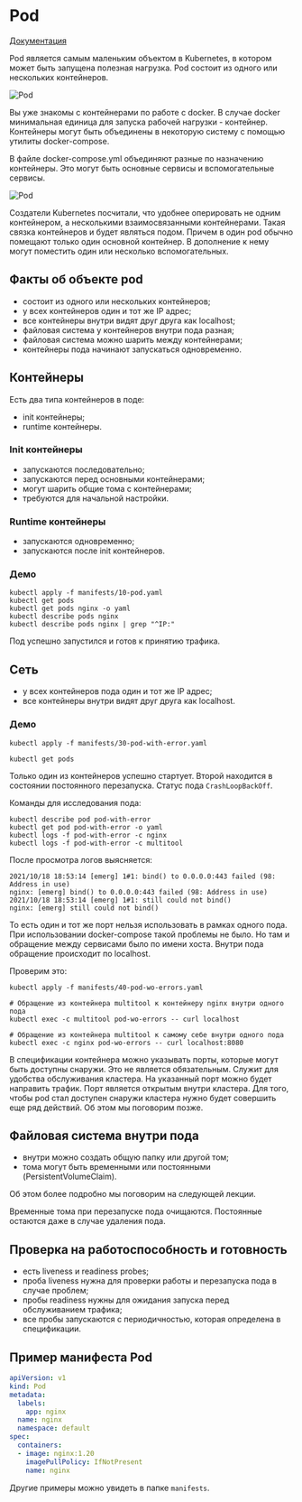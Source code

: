 # Pod
[Документация](https://kubernetes.io/docs/concepts/workloads/pods/)

Pod является самым маленьким объектом в Kubernetes, в котором может быть запущена полезная нагрузка.
Pod состоит из одного или нескольких контейнеров. 

![Pod](./images/pod.png)

Вы уже знакомы с контейнерами по работе с docker.
В случае docker минимальная единица для запуска рабочей нагрузки - контейнер.
Контейнеры могут быть объединены в некоторую систему с помощью утилиты docker-compose.

В файле docker-compose.yml объединяют разные по назначению контейнеры. 
Это могут быть основные сервисы и вспомогательные сервисы.   

![Pod](./images/docker-compose.png)

Создатели Kubernetes посчитали, что удобнее оперировать не одним контейнером, а несколькими взаимосвязанными контейнерами.
Такая связка контейнеров и будет являться подом.
Причем в один pod обычно помещают только один основной контейнер. 
В дополнение к нему могут поместить один или несколько вспомогательных. 

## Факты об объекте pod
- состоит из одного или нескольких контейнеров;
- у всех контейнеров один и тот же IP адрес;
- все контейнеры внутри видят друг друга как localhost;
- файловая система у контейнеров внутри пода разная;
- файловая система можно шарить между контейнерами;
- контейнеры пода начинают запускаться одновременно.

## Контейнеры
Есть два типа контейнеров в поде:
- init контейнеры;
- runtime контейнеры.

### Init контейнеры
- запускаются последовательно;
- запускаются перед основными контейнерами;
- могут шарить общие тома с контейнерами;
- требуются для начальной настройки.

### Runtime контейнеры
- запускаются одновременно;
- запускаются после init контейнеров. 

### Демо
```shell script
kubectl apply -f manifests/10-pod.yaml
kubectl get pods
kubectl get pods nginx -o yaml
kubectl describe pods nginx
kubectl describe pods nginx | grep "^IP:"
```
Под успешно запустился и готов к принятию трафика.


## Сеть
- у всех контейнеров пода один и тот же IP адрес;
- все контейнеры внутри видят друг друга как localhost.

### Демо
```shell script
kubectl apply -f manifests/30-pod-with-error.yaml

kubectl get pods
```
Только один из контейнеров успешно стартует. Второй находится в состоянии постоянного перезапуска.
Статус пода `CrashLoopBackOff`.

Команды для исследования пода:
```shell script
kubectl describe pod pod-with-error
kubectl get pod pod-with-error -o yaml
kubectl logs -f pod-with-error -c nginx
kubectl logs -f pod-with-error -c multitool
```

После просмотра логов выясняется:
```text
2021/10/18 18:53:14 [emerg] 1#1: bind() to 0.0.0.0:443 failed (98: Address in use)
nginx: [emerg] bind() to 0.0.0.0:443 failed (98: Address in use)
2021/10/18 18:53:14 [emerg] 1#1: still could not bind()
nginx: [emerg] still could not bind()
```

То есть один и тот же порт нельзя использовать в рамках одного пода.
При использовании docker-compose такой проблемы не было.
Но там и обращение между сервисами было по имени хоста.
Внутри пода обращение происходит по localhost.

Проверим это:
```shell script
kubectl apply -f manifests/40-pod-wo-errors.yaml

# Обращение из контейнера multitool к контейнеру nginx внутри одного пода
kubectl exec -c multitool pod-wo-errors -- curl localhost

# Обращение из контейнера multitool к самому себе внутри одного пода
kubectl exec -c nginx pod-wo-errors -- curl localhost:8080
```

В спецификации контейнера можно указывать порты, которые могут быть доступны снаружи.
Это не является обязательным. Служит для удобства обслуживания кластера.
На указанный порт можно будет направить трафик.
Порт является открытым внутри кластера. Для того, чтобы pod стал доступен снаружи кластера нужно будет совершить еще ряд действий.
Об этом мы поговорим позже.

## Файловая система внутри пода
- внутри можно создать общую папку или другой том;
- тома могут быть временными или постоянными (PersistentVolumeClaim).

Об этом более подробно мы поговорим на следующей лекции.

Временные тома при перезапуске пода очищаются. Постоянные остаются даже в случае удаления пода.

## Проверка на работоспособность и готовность
- есть liveness и readiness probes;
- проба liveness нужна для проверки работы и перезапуска пода в случае проблем;
- пробы readiness нужны для ожидания запуска перед обслуживанием трафика;
- все пробы запускаются с периодичностью, которая определена в спецификации. 

## Пример манифеста Pod

```yaml
apiVersion: v1
kind: Pod
metadata:
  labels:
    app: nginx
  name: nginx
  namespace: default
spec:
  containers:
  - image: nginx:1.20
    imagePullPolicy: IfNotPresent
    name: nginx
```

Другие примеры можно увидеть в папке `manifests`. 
